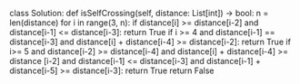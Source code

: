 class Solution:
    def isSelfCrossing(self, distance: List[int]) -> bool:
        n = len(distance)
        for i in range(3, n):
            if distance[i] >= distance[i-2] and distance[i-1] <= distance[i-3]:
                return True
            if i >= 4 and distance[i-1] == distance[i-3] and distance[i] + distance[i-4] >= distance[i-2]:
                return True
            if i>= 5 and distance[i-2] >= distance[i-4] and distance[i] + distance[i-4] >= distance [i-2] and distance[i-1] <= distance[i-3] and distance[i-1] + distance[i-5] >= distance[i-3]:
                return True
        return False
